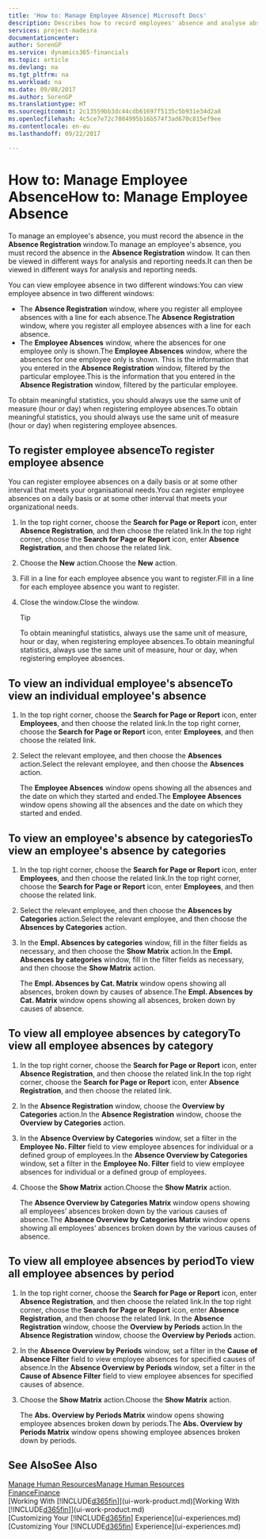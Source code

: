 ```yaml
---
title: 'How to: Manage Employee Absence| Microsoft Docs'
description: Describes how to record employees' absence and analyse absence statistics.
services: project-madeira
documentationcenter: 
author: SorenGP
ms.service: dynamics365-financials
ms.topic: article
ms.devlang: na
ms.tgt_pltfrm: na
ms.workload: na
ms.date: 09/08/2017
ms.author: SorenGP
ms.translationtype: HT
ms.sourcegitcommit: 2c13559bb3dc44cdb61697f5135c5b931e34d2a8
ms.openlocfilehash: 4c5ce7e72c7084995b16b574f3ad670c815ef9ee
ms.contentlocale: en-au
ms.lasthandoff: 09/22/2017

---
```

# <a name="how-to-manage-employee-absence"></a><span data-ttu-id="814d9-103">How to: Manage Employee Absence</span><span class="sxs-lookup"><span data-stu-id="814d9-103">How to: Manage Employee Absence</span></span>
<span data-ttu-id="814d9-104">To manage an employee's absence, you must record the absence in the **Absence Registration** window.</span><span class="sxs-lookup"><span data-stu-id="814d9-104">To manage an employee's absence, you must record the absence in the **Absence Registration** window.</span></span> <span data-ttu-id="814d9-105">It can then be viewed in different ways for analysis and reporting needs.</span><span class="sxs-lookup"><span data-stu-id="814d9-105">It can then be viewed in different ways for analysis and reporting needs.</span></span>

<span data-ttu-id="814d9-106">You can view employee absence in two different windows:</span><span class="sxs-lookup"><span data-stu-id="814d9-106">You can view employee absence in two different windows:</span></span>

* <span data-ttu-id="814d9-107">The **Absence Registration** window, where you register all employee absences with a line for each absence.</span><span class="sxs-lookup"><span data-stu-id="814d9-107">The **Absence Registration** window, where you register all employee absences with a line for each absence.</span></span>
* <span data-ttu-id="814d9-108">The **Employee Absences** window, where the absences for one employee only is shown.</span><span class="sxs-lookup"><span data-stu-id="814d9-108">The **Employee Absences** window, where the absences for one employee only is shown.</span></span> <span data-ttu-id="814d9-109">This is the information that you entered in the **Absence Registration** window, filtered by the particular employee.</span><span class="sxs-lookup"><span data-stu-id="814d9-109">This is the information that you entered in the **Absence Registration** window, filtered by the particular employee.</span></span>

<span data-ttu-id="814d9-110">To obtain meaningful statistics, you should always use the same unit of measure (hour or day) when registering employee absences.</span><span class="sxs-lookup"><span data-stu-id="814d9-110">To obtain meaningful statistics, you should always use the same unit of measure (hour or day) when registering employee absences.</span></span>

## <a name="to-register-employee-absence"></a><span data-ttu-id="814d9-111">To register employee absence</span><span class="sxs-lookup"><span data-stu-id="814d9-111">To register employee absence</span></span>
<span data-ttu-id="814d9-112">You can register employee absences on a daily basis or at some other interval that meets your organisational needs.</span><span class="sxs-lookup"><span data-stu-id="814d9-112">You can register employee absences on a daily basis or at some other interval that meets your organizational needs.</span></span>

1. <span data-ttu-id="814d9-113">In the top right corner, choose the **Search for Page or Report** icon, enter **Absence Registration**, and then choose the related link.</span><span class="sxs-lookup"><span data-stu-id="814d9-113">In the top right corner, choose the **Search for Page or Report** icon, enter **Absence Registration**, and then choose the related link.</span></span>
2. <span data-ttu-id="814d9-114">Choose the **New** action.</span><span class="sxs-lookup"><span data-stu-id="814d9-114">Choose the **New** action.</span></span>
3. <span data-ttu-id="814d9-115">Fill in a line for each employee absence you want to register.</span><span class="sxs-lookup"><span data-stu-id="814d9-115">Fill in a line for each employee absence you want to register.</span></span>
4. <span data-ttu-id="814d9-116">Close the window.</span><span class="sxs-lookup"><span data-stu-id="814d9-116">Close the window.</span></span>

    > [!Tip]
    > <span data-ttu-id="814d9-117">To obtain meaningful statistics, always use the same unit of measure, hour or day, when registering employee absences.</span><span class="sxs-lookup"><span data-stu-id="814d9-117">To obtain meaningful statistics, always use the same unit of measure, hour or day, when registering employee absences.</span></span>

## <a name="to-view-an-individual-employees-absence"></a><span data-ttu-id="814d9-118">To view an individual employee's absence</span><span class="sxs-lookup"><span data-stu-id="814d9-118">To view an individual employee's absence</span></span>
1. <span data-ttu-id="814d9-119">In the top right corner, choose the **Search for Page or Report** icon, enter **Employees**, and then choose the related link.</span><span class="sxs-lookup"><span data-stu-id="814d9-119">In the top right corner, choose the **Search for Page or Report** icon, enter **Employees**, and then choose the related link.</span></span>
2. <span data-ttu-id="814d9-120">Select the relevant employee, and then choose the **Absences** action.</span><span class="sxs-lookup"><span data-stu-id="814d9-120">Select the relevant employee, and then choose the **Absences** action.</span></span>

    <span data-ttu-id="814d9-121">The **Employee Absences** window opens showing all the absences and the date on which they started and ended.</span><span class="sxs-lookup"><span data-stu-id="814d9-121">The **Employee Absences** window opens showing all the absences and the date on which they started and ended.</span></span>

## <a name="to-view-an-employees-absence-by-categories"></a><span data-ttu-id="814d9-122">To view an employee's absence by categories</span><span class="sxs-lookup"><span data-stu-id="814d9-122">To view an employee's absence by categories</span></span>
1. <span data-ttu-id="814d9-123">In the top right corner, choose the **Search for Page or Report** icon, enter **Employees**, and then choose the related link.</span><span class="sxs-lookup"><span data-stu-id="814d9-123">In the top right corner, choose the **Search for Page or Report** icon, enter **Employees**, and then choose the related link.</span></span>
2. <span data-ttu-id="814d9-124">Select the relevant employee, and then choose the **Absences by Categories** action.</span><span class="sxs-lookup"><span data-stu-id="814d9-124">Select the relevant employee, and then choose the **Absences by Categories** action.</span></span>
3. <span data-ttu-id="814d9-125">In the **Empl. Absences by categories** window, fill in the filter fields as necessary, and then choose the **Show Matrix** action.</span><span class="sxs-lookup"><span data-stu-id="814d9-125">In the **Empl. Absences by categories** window, fill in the filter fields as necessary, and then choose the **Show Matrix** action.</span></span>

    <span data-ttu-id="814d9-126">The **Empl. Absences by Cat. Matrix** window opens showing all absences, broken down by causes of absence.</span><span class="sxs-lookup"><span data-stu-id="814d9-126">The **Empl. Absences by Cat. Matrix** window opens showing all absences, broken down by causes of absence.</span></span>

## <a name="to-view-all-employee-absences-by-category"></a><span data-ttu-id="814d9-127">To view all employee absences by category</span><span class="sxs-lookup"><span data-stu-id="814d9-127">To view all employee absences by category</span></span>
1. <span data-ttu-id="814d9-128">In the top right corner, choose the **Search for Page or Report** icon, enter **Absence Registration**, and then choose the related link.</span><span class="sxs-lookup"><span data-stu-id="814d9-128">In the top right corner, choose the **Search for Page or Report** icon, enter **Absence Registration**, and then choose the related link.</span></span>
2. <span data-ttu-id="814d9-129">In the **Absence Registration** window, choose the **Overview by Categories** action.</span><span class="sxs-lookup"><span data-stu-id="814d9-129">In the **Absence Registration** window, choose the **Overview by Categories** action.</span></span>
3. <span data-ttu-id="814d9-130">In the **Absence Overview by Categories** window, set a filter in the **Employee No. Filter** field to view employee absences for individual or a defined group of employees.</span><span class="sxs-lookup"><span data-stu-id="814d9-130">In the **Absence Overview by Categories** window, set a filter in the **Employee No. Filter** field to view employee absences for individual or a defined group of employees.</span></span>
4. <span data-ttu-id="814d9-131">Choose the **Show Matrix** action.</span><span class="sxs-lookup"><span data-stu-id="814d9-131">Choose the **Show Matrix** action.</span></span>

    <span data-ttu-id="814d9-132">The **Absence Overview by Categories Matrix** window opens showing all employees’ absences broken down by the various causes of absence.</span><span class="sxs-lookup"><span data-stu-id="814d9-132">The **Absence Overview by Categories Matrix** window opens showing all employees’ absences broken down by the various causes of absence.</span></span>

## <a name="to-view-all-employee-absences-by-period"></a><span data-ttu-id="814d9-133">To view all employee absences by period</span><span class="sxs-lookup"><span data-stu-id="814d9-133">To view all employee absences by period</span></span>
1. <span data-ttu-id="814d9-134">In the top right corner, choose the **Search for Page or Report** icon, enter **Absence Registration**, and then choose the related link.</span><span class="sxs-lookup"><span data-stu-id="814d9-134">In the top right corner, choose the **Search for Page or Report** icon, enter **Absence Registration**, and then choose the related link.</span></span>
   <span data-ttu-id="814d9-135">In the **Absence Registration** window, choose the **Overview by Periods** action.</span><span class="sxs-lookup"><span data-stu-id="814d9-135">In the **Absence Registration** window, choose the **Overview by Periods** action.</span></span>
2. <span data-ttu-id="814d9-136">In the **Absence Overview by Periods** window, set a filter in the **Cause of Absence Filter** field to view employee absences for specified causes of absence.</span><span class="sxs-lookup"><span data-stu-id="814d9-136">In the **Absence Overview by Periods** window, set a filter in the **Cause of Absence Filter** field to view employee absences for specified causes of absence.</span></span>
3. <span data-ttu-id="814d9-137">Choose the **Show Matrix** action.</span><span class="sxs-lookup"><span data-stu-id="814d9-137">Choose the **Show Matrix** action.</span></span>

    <span data-ttu-id="814d9-138">The **Abs. Overview by Periods Matrix** window opens showing employee absences broken down by periods.</span><span class="sxs-lookup"><span data-stu-id="814d9-138">The **Abs. Overview by Periods Matrix** window opens showing employee absences broken down by periods.</span></span>

## <a name="see-also"></a><span data-ttu-id="814d9-139">See Also</span><span class="sxs-lookup"><span data-stu-id="814d9-139">See Also</span></span>
[<span data-ttu-id="814d9-140">Manage Human Resources</span><span class="sxs-lookup"><span data-stu-id="814d9-140">Manage Human Resources</span></span>](hr-manage-human-resources.md)  
[<span data-ttu-id="814d9-141">Finance</span><span class="sxs-lookup"><span data-stu-id="814d9-141">Finance</span></span>](finance.md)  
<span data-ttu-id="814d9-142">[Working With [!INCLUDE[d365fin](includes/d365fin_md.md)]](ui-work-product.md)</span><span class="sxs-lookup"><span data-stu-id="814d9-142">[Working With [!INCLUDE[d365fin](includes/d365fin_md.md)]](ui-work-product.md)</span></span>  
<span data-ttu-id="814d9-143">[Customizing Your [!INCLUDE[d365fin](includes/d365fin_md.md)] Experience](ui-experiences.md)</span><span class="sxs-lookup"><span data-stu-id="814d9-143">[Customizing Your [!INCLUDE[d365fin](includes/d365fin_md.md)] Experience](ui-experiences.md)</span></span>

